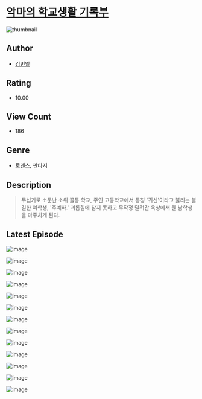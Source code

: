 # [악마의 학교생활 기록부](https://comic.naver.com/challenge/list?titleId=810078)
![thumbnail](https://image-comic.pstatic.net/user_contents_data/challenge_comic/2023/05/23/365818/upload_3618752472462931298_480x623.jpeg)

## Author
- [김민일](https://comic.naver.com/artistTitle?id=365818)

## Rating
- 10.00

## View Count
- 186

## Genre
- 로맨스, 판타지

## Description
> 무섭기로 소문난 소위 꼴통 학교, 주인 고등학교에서 통칭 '귀신'이라고 불리는 불길한 여학생, '주예하.' 괴롭힘에 참지 못하고 무작정 달려간 옥상에서 웬 남학생을 마주치게 된다.


## Latest Episode
![image](https://image-comic.pstatic.net/user_contents_data/challenge_comic/2023/05/23/365818/upload_3558232045378614838.jpeg)

![image](https://image-comic.pstatic.net/user_contents_data/challenge_comic/2023/05/23/365818/upload_7005406619129427810.jpeg)

![image](https://image-comic.pstatic.net/user_contents_data/challenge_comic/2023/05/23/365818/upload_3847309268771813219.jpeg)

![image](https://image-comic.pstatic.net/user_contents_data/challenge_comic/2023/05/23/365818/upload_7161621035168576562.jpeg)

![image](https://image-comic.pstatic.net/user_contents_data/challenge_comic/2023/05/23/365818/upload_3544957654364938598.jpeg)

![image](https://image-comic.pstatic.net/user_contents_data/challenge_comic/2023/05/23/365818/upload_3919035900481253473.jpeg)

![image](https://image-comic.pstatic.net/user_contents_data/challenge_comic/2023/05/23/365818/upload_3472337307122754613.jpeg)

![image](https://image-comic.pstatic.net/user_contents_data/challenge_comic/2023/05/23/365818/upload_7233399160684755248.jpeg)

![image](https://image-comic.pstatic.net/user_contents_data/challenge_comic/2023/05/23/365818/upload_3487583148205027376.jpeg)

![image](https://image-comic.pstatic.net/user_contents_data/challenge_comic/2023/05/23/365818/upload_4135768136495937841.jpeg)

![image](https://image-comic.pstatic.net/user_contents_data/challenge_comic/2023/05/23/365818/upload_3761741962461406308.jpeg)

![image](https://image-comic.pstatic.net/user_contents_data/challenge_comic/2023/05/23/365818/upload_3473181727738181473.jpeg)

![image](https://image-comic.pstatic.net/user_contents_data/challenge_comic/2023/05/23/365818/upload_7305511734601867618.jpeg)
